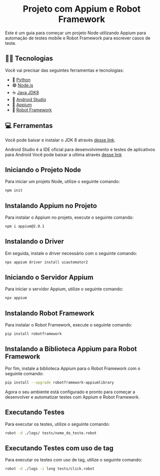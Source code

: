 # <h1 align="center">Projeto com Appium e Robot Framework</h1>

Este é um guia para começar um projeto Node utilizando Appium para automação de testes mobile e Robot Framework para escrever casos de teste.

## 👨‍💻 Tecnologias

Você vai precisar das seguintes ferramentas e tecnologias:

- 🐍 [Python](https://www.python.org/downloads/)
- 🟢 [Node.js](https://nodejs.org/en/)
- ☕ [Java JDK8](http://www.oracle.com/technetwork/pt/java/javase/downloads/jdk8-downloads-2133151.html)
- 📱 [Android Studio](https://developer.android.com/studio/index.html?hl=pt-br)
- 📱 [Appium](http://appium.io/downloads.html)
- 🤖 [Robot Framework](https://robotframework.org/)

## 💻 Ferramentas

Você pode baixar e instalar o JDK 8 através [desse link](http://www.oracle.com/technetwork/pt/java/javase/downloads/jdk8-downloads-2133151.html).

Android Studio é a IDE oficial para desenvolvimento e testes de aplicativos para Android
Você pode baixar a ultima através [desse link](https://developer.android.com/studio/index.html?hl=pt-br)

## Iniciando o Projeto Node

Para iniciar um projeto Node, utilize o seguinte comando:

```bash
npm init
```

## Instalando Appium no Projeto

Para instalar o Appium no projeto, execute o seguinte comando:

```bash
npm i appium@2.0.1
```

## Instalando o Driver

Em seguida, instale o driver necessário com o seguinte comando:

```bash
npx appium driver install uiautomator2
```

## Iniciando o Servidor Appium

Para iniciar o servidor Appium, utilize o seguinte comando:

```bash
npx appium
```

## Instalando Robot Framework

Para instalar o Robot Framework, execute o seguinte comando:

```bash
pip install robotframework
```

## Instalando a Biblioteca Appium para Robot Framework

Por fim, instale a biblioteca Appium para o Robot Framework com o seguinte comando:

```bash
pip install --upgrade robotframework-appiumlibrary
```

Agora o seu ambiente está configurado e pronto para começar a desenvolver e automatizar testes com Appium e Robot Framework.

## Executando Testes

Para executar os testes, utilize o seguinte comando:

```bash
robot -d ./logs/ tests/nome_do_teste.robot
```

## Executando Testes com uso de tag
Para executar os testes com uso de tag, utilize o seguinte comando:

```bash
robot -d ./logs -i long tests/click.robot
```